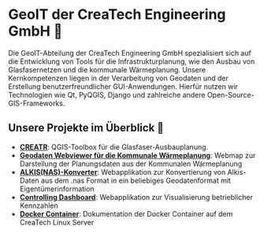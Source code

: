 # GeoIT der CreaTech Engineering GmbH 🌟

Die GeoIT-Abteilung der CreaTech Engineering GmbH spezialisiert sich auf die Entwicklung von Tools für die Infrastrukturplanung, wie den Ausbau von Glasfasernetzen und die kommunale Wärmeplanung. Unsere Kernkompetenzen liegen in der Verarbeitung von Geodaten und der Erstellung benutzerfreundlicher GUI-Anwendungen. Hierfür nutzen wir Technologien wie Qt, PyQGIS, Django und zahlreiche andere Open-Source-GIS-Frameworks.

## Unsere Projekte im Überblick 📂
- **[CREATR](https://github.com/CreaTechNAS/creatr)**: QGIS-Toolbox für die Glasfaser-Ausbauplanung.
- **[Geodaten Webviewer für die Kommunale Wärmeplanung](https://github.com/createch-engineering/geoviewer-kwp)**: Webmap zur Darstellung der Planungsdaten aus der Kommunalen Wärmeplanung
- **[ALKIS(NAS)-Konverter](https://github.com/createch-engineering/alkis-conv-django)**: Webapplikation zur Konvertierung von Alkis-Daten aus dem .nas Format in ein beliebiges Geodatenformat mit Eigentümerinformation
- **[Controlling Dashboard](https://github.com/createch-engineering/controlling-dashboard)**: Webapplikation zur Visualisierung betrieblicher Kennzahlen
- **[Docker Container](https://github.com/createch-engineering/createch-server-doc)**: Dokumentation der Docker Container auf dem CreaTech Linux Server
